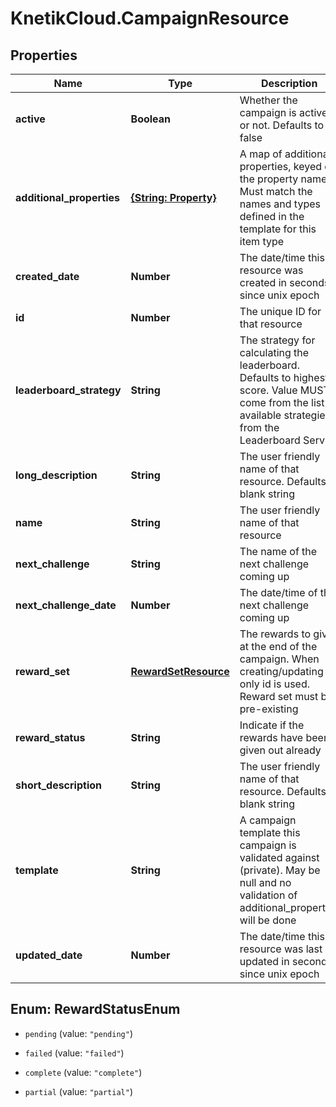 # KnetikCloud.CampaignResource

## Properties
Name | Type | Description | Notes
------------ | ------------- | ------------- | -------------
**active** | **Boolean** | Whether the campaign is active or not.  Defaults to false | [optional] 
**additional_properties** | [**{String: Property}**](Property.md) | A map of additional properties, keyed on the property name.  Must match the names and types defined in the template for this item type | [optional] 
**created_date** | **Number** | The date/time this resource was created in seconds since unix epoch | [optional] 
**id** | **Number** | The unique ID for that resource | [optional] 
**leaderboard_strategy** | **String** | The strategy for calculating the leaderboard. Defaults to highest score. Value MUST come from the list of available strategies from the Leaderboard Service | [optional] 
**long_description** | **String** | The user friendly name of that resource. Defaults to blank string | [optional] 
**name** | **String** | The user friendly name of that resource | 
**next_challenge** | **String** | The name of the next challenge coming up | [optional] 
**next_challenge_date** | **Number** | The date/time of the next challenge coming up | [optional] 
**reward_set** | [**RewardSetResource**](RewardSetResource.md) | The rewards to give at the end of the campaign. When creating/updating only id is used. Reward set must be pre-existing | [optional] 
**reward_status** | **String** | Indicate if the rewards have been given out already | [optional] 
**short_description** | **String** | The user friendly name of that resource. Defaults to blank string | [optional] 
**template** | **String** | A campaign template this campaign is validated against (private). May be null and no validation of additional_properties will be done | [optional] 
**updated_date** | **Number** | The date/time this resource was last updated in seconds since unix epoch | [optional] 


<a name="RewardStatusEnum"></a>
## Enum: RewardStatusEnum


* `pending` (value: `"pending"`)

* `failed` (value: `"failed"`)

* `complete` (value: `"complete"`)

* `partial` (value: `"partial"`)




